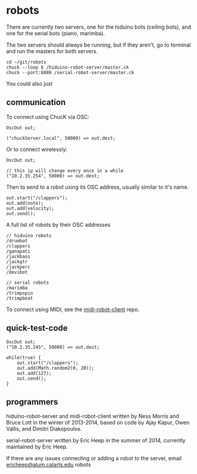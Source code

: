 robots
======

There are currently two servers, one for the hiduino bots (ceiling bots), and one for the serial bots (piano, marimba).

The two servers should always be running, but if they aren't, go to terminal and run the masters for both servers.

    cd ~/git/robots
    chuck --loop $ /hiduino-robot-server/master.ck
    chuck --port:8889 /serial-robot-server/master.ck

You could also just

communication
-------------

To connect using ChucK via OSC:

    OscOut out;

    ("chuckServer.local", 50000) => out.dest;

Or to connect wirelessly:

    OscOut out;
    
    // this ip will change every once in a while
    ("10.2.35.254", 50000) => out.dest;

Then to send to a robot using its OSC address, usually similar to it's name.

    out.start("/clappers");
    out.add(note);
    out.add(velocity);
    out.send();

A full list of robots by their OSC addresses

    // hiduino robots
    /drumbot
    /clappers
    /ganapati
    /jackbass
    /jackgtr
    /jackperc
    /devibot

    // serial robots
    /marimba
    /trimpspin
    /trimpbeat

To connect using MIDI, see the [midi-robot-client](https://github.com/MTIID/midi-robot-client) repo.

quick-test-code
---------------

    OscOut out;
    ("10.2.35.245", 50000) => out.dest;

    while(true) {
        out.start("/clappers");
        out.add(Math.random2(0, 20));
        out.add(127);
        out.send();
    }

programmers
-----------

hiduino-robot-server and midi-robot-client written by Ness Morris and Bruce Lott in the winter of 2013-2014, based on code by Ajay Kapur, Owen Vallis, and Dimitri Diakopoulos.

serial-robot-server written by Eric Heep in the summer of 2014, currently maintained by Eric Heep.

If there are any issues connecting or adding a robot to the server, email ericheep@alum.calarts.edu robots
